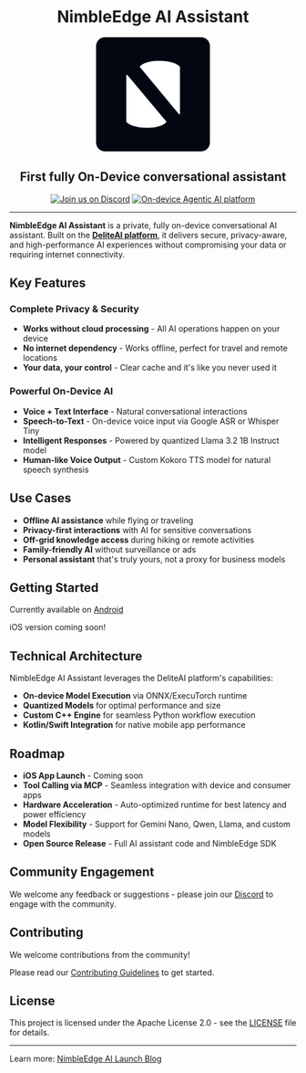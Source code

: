 <div align="center">
  <h1 align="center">NimbleEdge AI Assistant</h1>
  <img src="docs/static/images/assistant-logo.png" alt="DeliteAI Logo" width="200">
  <h2 align="center">First fully On-Device conversational assistant</h2>
</div>

<div align="center">
  <a href="https://discord.gg/y8WkMncstk"><img src="https://img.shields.io/badge/Discord-Join%20Us-purple?logo=discord&logoColor=white&style=for-the-badge"
alt="Join us on Discord"></a>
  <a href="https://github.com/NimbleEdge/deliteAI"><img src="https://img.shields.io/badge/Explore-Delite%20AI-blue?style=for-the-badge"
alt="On-device Agentic AI platform"></a>
  <hr>
</div>

**NimbleEdge AI Assistant** is a private, fully on-device conversational AI assistant. Built on the **[DeliteAI platform](https://github.com/NimbleEdge/deliteAI)**, it delivers secure, privacy-aware, and high-performance AI experiences without compromising your data or requiring internet connectivity.

## Key Features

### Complete Privacy & Security
- **Works without cloud processing** - All AI operations happen on your device
- **No internet dependency** - Works offline, perfect for travel and remote locations
- **Your data, your control** - Clear cache and it's like you never used it

### Powerful On-Device AI
- **Voice + Text Interface** - Natural conversational interactions
- **Speech-to-Text** - On-device voice input via Google ASR or Whisper Tiny
- **Intelligent Responses** - Powered by quantized Llama 3.2 1B Instruct model
- **Human-like Voice Output** - Custom Kokoro TTS model for natural speech synthesis

## Use Cases
- **Offline AI assistance** while flying or traveling
- **Privacy-first interactions** with AI for sensitive conversations
- **Off-grid knowledge access** during hiking or remote activities
- **Family-friendly AI** without surveillance or ads
- **Personal assistant** that's truly yours, not a proxy for business models

## Getting Started
Currently available on [Android](https://play.google.com/store/apps/details?id=ai.nimbleedge.nimbleedge_chatbot_)

iOS version coming soon!

## Technical Architecture

NimbleEdge AI Assistant leverages the DeliteAI platform's capabilities:
- **On-device Model Execution** via ONNX/ExecuTorch runtime
- **Quantized Models** for optimal performance and size
- **Custom C++ Engine** for seamless Python workflow execution
- **Kotlin/Swift Integration** for native mobile app performance

## Roadmap
- **iOS App Launch** - Coming soon
- **Tool Calling via MCP** - Seamless integration with device and consumer apps
- **Hardware Acceleration** - Auto-optimized runtime for best latency and power efficiency
- **Model Flexibility** - Support for Gemini Nano, Qwen, Llama, and custom models
- **Open Source Release** - Full AI assistant code and NimbleEdge SDK

## Community Engagement
We welcome any feedback or suggestions - please join our
[Discord](https://discord.gg/y8WkMncstk) to engage with the community.

## Contributing

We welcome contributions from the community!

Please read our [Contributing Guidelines](CONTRIBUTING.md) to get started.

## License

This project is licensed under the Apache License 2.0 - see the [LICENSE](LICENSE) file for details.

---

Learn more: [NimbleEdge AI Launch Blog](https://www.nimbleedge.com/blog/meet-nimbleedge-ai-the-first-truly-private-on-device-assistant)
